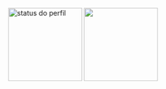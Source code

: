 <p class="d-flex">
  <a style="max-width: 50%;">
    <img src="https://github-readme-stats.vercel.app/api?username=RickyM7&locale=pt-br&theme=transparent&hide=stars&show_icons=true&rank_icon=github" height=150 align="center" alt="status do perfil" class="flex-grow-1" />
  </a>
  <a style="max-width: 50%;">
    <img src="https://github-readme-stats.vercel.app/api/top-langs?username=RickyM7&layout=compact&locale=pt-br&theme=transparent" height=150 align="center" class="flex-grow-1" />
  </a>
</p>
